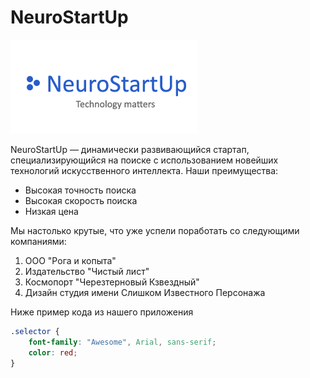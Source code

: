 # NeuroStartUp

![](logo.png)

NeuroStartUp — динамически развивающийся стартап, специализирующийся на поиске с использованием 
 новейших технологий искусственного интеллекта. Наши преимущества:

* Высокая точность поиска
* Высокая скорость поиска
* Низкая цена

Мы настолько крутые, что уже успели поработать со следующими компаниями:

1. ООО "Рога и копыта"
2. Издательство "Чистый лист"
3. Космопорт "Черезтерновый Кзвездный"
4. Дизайн студия имени Слишком Известного Персонажа


Ниже пример кода из нашего приложения
```css
.selector {
    font-family: "Awesome", Arial, sans-serif;
    color: red;
}
